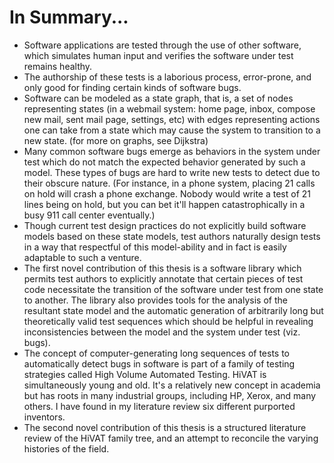 # In Summary...
* Software applications are tested through the use of other software, which simulates human input and verifies the software under test remains healthy.
* The authorship of these tests is a laborious process, error-prone, and only good for finding certain kinds of software bugs.
* Software can be modeled as a state graph, that is, a set of nodes representing states (in a webmail system: home page, inbox, compose new mail, sent mail page, settings, etc) with edges representing actions one can take from a state which may cause the system to transition to a new state. (for more on graphs, see Dijkstra)
* Many common software bugs emerge as behaviors in the system under test which do not match the expected behavior generated by such a model. These types of bugs are hard to write new tests to detect due to their obscure nature. (For instance, in a phone system, placing 21 calls on hold will crash a phone exchange. Nobody would write a test of 21 lines being on hold, but you can bet it'll happen catastrophically in a busy 911 call center eventually.)
* Though current test design practices do not explicitly build software models based on these state models, test authors naturally design tests in a way that respectful of this model-ability and in fact is easily adaptable to such a venture.
* The first novel contribution of this thesis is a software library which permits test authors to explicitly annotate that certain pieces of test code necessitate the transition of the software under test from one state to another. The library also provides tools for the analysis of the resultant state model and the automatic generation of arbitrarily long but theoretically valid test sequences which should be helpful in revealing inconsistencies between the model and the system under test (viz. bugs).
* The concept of computer-generating long sequences of tests to automatically detect bugs in software is part of a family of testing strategies called High Volume Automated Testing. HiVAT is simultaneously young and old. It's a relatively new concept in academia but has roots in many industrial groups, including HP, Xerox, and many others. I have found in my literature review six different purported inventors.
* The second novel contribution of this thesis is a structured literature review of the HiVAT family tree, and an attempt to reconcile the varying histories of the field.
